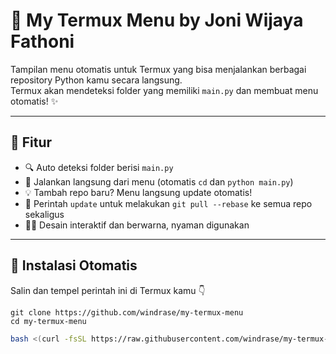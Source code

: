 # 🌟 My Termux Menu by Joni Wijaya Fathoni

Tampilan menu otomatis untuk Termux yang bisa menjalankan berbagai repository Python kamu secara langsung.  
Termux akan mendeteksi folder yang memiliki `main.py` dan membuat menu otomatis! ✨

---

## 🚀 Fitur
- 🔍 Auto deteksi folder berisi `main.py`
- 📂 Jalankan langsung dari menu (otomatis `cd` dan `python main.py`)
- 💡 Tambah repo baru? Menu langsung update otomatis!
- 🔄 Perintah `update` untuk melakukan `git pull --rebase` ke semua repo sekaligus
- 🧑‍💻 Desain interaktif dan berwarna, nyaman digunakan

---

## 🧰 Instalasi Otomatis

Salin dan tempel perintah ini di Termux kamu 👇
```
git clone https://github.com/windrase/my-termux-menu
cd my-termux-menu
```

```bash
bash <(curl -fsSL https://raw.githubusercontent.com/windrase/my-termux-menu/main/install.sh)
